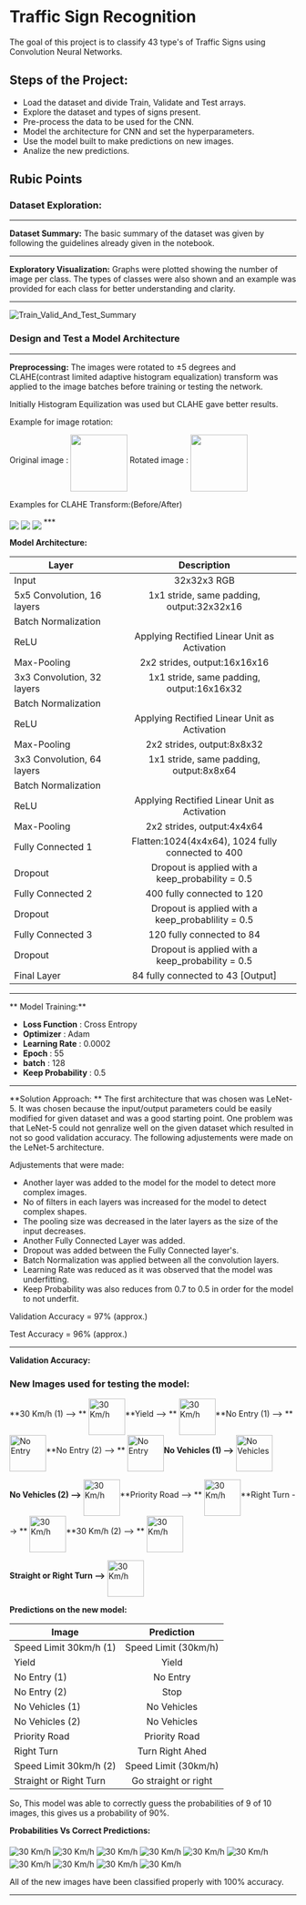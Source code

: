 # Traffic Sign Recognition

The goal of this project is to classify 43 type's of Traffic Signs using Convolution Neural Networks.

## Steps of the Project:
* Load the dataset and divide Train, Validate and Test arrays.
* Explore the dataset and types of signs present.
* Pre-process the data to be used for the CNN.
* Model the architecture for CNN and set the hyperparameters.
* Use the model built to make predictions on new images.
* Analize the new predictions.

## Rubic Points
### Dataset Exploration:
***
**Dataset Summary:** The basic summary of the dataset was given by following the guidelines already given in the notebook.
***
**Exploratory Visualization:** Graphs were plotted showing the number of image per class. The types of classes were also shown and an example was provided for each class for better understanding and clarity.
***
<img src="number.jpg" alt="Train_Valid_And_Test_Summary" align="Middle"/>

### Design and Test a Model Architecture

***

**Preprocessing:** The images were rotated to &plusmn;5 degrees and CLAHE(contrast limited adaptive histogram equalization) transform was applied to the image batches before training or testing the network.

Initially Histogram Equilization was used but CLAHE gave better results.

Example for image rotation:

Original image : <img src="Original.jpg" style="width: 100px;" align="Middle"/> Rotated image : <img src="Rotated.jpg" style="width: 100px;" align="Middle"/>

Examples for CLAHE Transform:(Before/After)

<img src="./Processed_Images_Eg/Image_1.jpg"  align="Middle"/>

<img src="./Processed_Images_Eg/Image_2.jpg"  align="Middle"/>

<img src="./Processed_Images_Eg/Image_3.jpg"  align="Middle"/>
***

**Model Architecture:** 

| Layer        | Description           |
| -------------|:--------------------:|
| Input        | 32x32x3 RGB |
| 5x5 Convolution, 16 layers|1x1 stride, same padding, output:32x32x16|
| Batch Normalization |  |
| ReLU | Applying Rectified Linear Unit as Activation |
| Max-Pooling | 2x2 strides, output:16x16x16 |
| 3x3 Convolution, 32 layers|1x1 stride, same padding, output:16x16x32|
| Batch Normalization |  |
| ReLU | Applying Rectified Linear Unit as Activation |
| Max-Pooling | 2x2 strides, output:8x8x32 |
| 3x3 Convolution, 64 layers|1x1 stride, same padding, output:8x8x64|
| Batch Normalization |  |
| ReLU | Applying Rectified Linear Unit as Activation |
| Max-Pooling | 2x2 strides, output:4x4x64|
| Fully Connected 1 | Flatten:1024(4x4x64), 1024 fully connected to 400 |
| Dropout | Dropout is applied with a keep_probability = 0.5 |
| Fully Connected 2 | 400 fully connected to 120 |
| Dropout | Dropout is applied with a keep_probablility = 0.5 |
| Fully Connected 3 | 120 fully connected to 84 |
| Dropout | Dropout is applied with a keep_probability = 0.5 |
| Final Layer | 84 fully connected to 43 [Output] |
***

** Model Training:**
* __Loss Function__ : Cross Entropy
* __Optimizer__ : Adam
* __Learning Rate__ : 0.0002
* __Epoch__ : 55
* __batch__ : 128
* __Keep Probability__ : 0.5

***

**Solution Approach: ** The first architecture that was chosen was LeNet-5. It was chosen because the input/output parameters could be easily modified for given dataset and was a good starting point. One problem was that LeNet-5 could not genralize well on the given dataset which resulted in not so good validation accuracy. The following adjustements were made on the LeNet-5 architecture.

Adjustements that were made:
* Another layer was added to the model for the model to detect more complex images.
* No of filters in each layers was increased for the model to detect complex shapes.
* The pooling size was decreased in the later layers as the size of the input decreases.
* Another Fully Connected Layer was added.
* Dropout was added between the Fully Connected layer's.
* Batch Normalization was applied between all the convolution layers.
* Learning Rate was reduced as it was observed that the model was underfitting.
* Keep Probability was also reduces from 0.7 to 0.5 in order for the model to not underfit.

Validation Accuracy = 97% (approx.)

Test Accuracy = 96% (approx.)

***

**Validation Accuracy:** 

### New Images used for testing the model:

**30 Km/h (1) --> ** <img src="./Cropped-Images/30kmph.jpg" alt="30 Km/h" style="width: 64px;" align="Middle"/>**Yield --> **   <img src="./Cropped-Images/Give_Way.jpg" alt="30 Km/h" style="width: 64px;" align="Middle"/>**No Entry (1) --> ** <img src="./Cropped-Images/No_Entry.jpg" alt="No Entry" style="width: 64px;" align="Middle"/>**No Entry (2) --> ** <img src="./Cropped-Images/No_Entry_1.jpg" alt="No Entry" style="width: 64px;" align="Middle"/>**No Vehicles (1) -->** <img src="./Cropped-Images/No_Vehicles.jpg" alt="No Vehicles" style="width: 64px;" align="Middle"/>

**No Vehicles (2) -->** <img src="./Cropped-Images/No_Vehicles_1.jpg" alt="30 Km/h" style="width: 64px;" align="Middle"/>**Priority Road --> ** <img src="./Cropped-Images/Priority_Road.jpg" alt="30 Km/h" style="width: 64px;" align="Middle"/>**Right Turn --> ** <img src="./Cropped-Images/Right_Turn.jpg" alt="30 Km/h" style="width: 64px;" align="Middle"/>**30 Km/h (2) --> ** <img src="./Cropped-Images/speed_limit_30.jpg" alt="30 Km/h" style="width: 64px;" align="Middle"/>

**Straight or Right Turn -->** <img src="./Cropped-Images/Straight_or_Right.jpg" alt="30 Km/h" style="width: 64px;" align="Middle"/>


**Predictions on the new model:**

| Image | Prediction |
| ---------- | :---------: |
| Speed Limit 30km/h (1) | Speed Limit (30km/h) |
| Yield | Yield |
| No Entry (1) | No Entry |
| No Entry (2) | Stop |
| No Vehicles (1) | No Vehicles |
| No Vehicles (2) | No Vehicles |
| Priority Road | Priority Road |
| Right Turn | Turn Right Ahed |
| Speed Limit 30km/h (2) | Speed Limit (30km/h) |
| Straight or Right Turn | Go straight or right |

So, This model was able to correctly guess the probabilities of 9 of 10 images, this gives us a probability of 90%.

**Probabilities Vs Correct Predictions:**

<img src="./Plots/Softmax_0.jpg" alt="30 Km/h"  align="Middle"/>
<img src="./Plots/Softmax_1.jpg" alt="30 Km/h"  align="Middle"/>
<img src="./Plots/Softmax_2.jpg" alt="30 Km/h"  align="Middle"/>
<img src="./Plots/Softmax_3.jpg" alt="30 Km/h"  align="Middle"/>
<img src="./Plots/Softmax_4.jpg" alt="30 Km/h"  align="Middle"/>
<img src="./Plots/Softmax_5.jpg" alt="30 Km/h"  align="Middle"/>
<img src="./Plots/Softmax_6.jpg" alt="30 Km/h"  align="Middle"/>
<img src="./Plots/Softmax_7.jpg" alt="30 Km/h"  align="Middle"/>
<img src="./Plots/Softmax_8.jpg" alt="30 Km/h"  align="Middle"/>
<img src="./Plots/Softmax_9.jpg" alt="30 Km/h"  align="Middle"/>

All of the new images have been classified properly with 100% accuracy.

***
